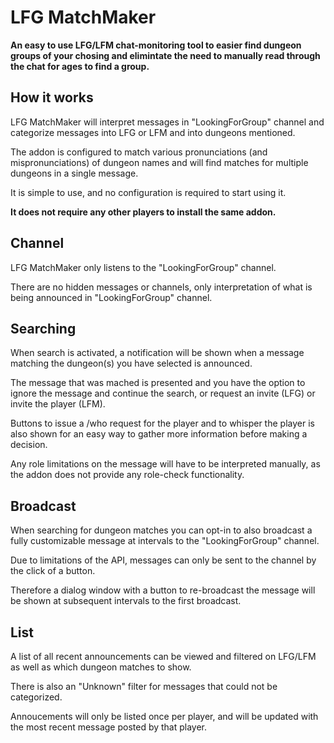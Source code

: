 # LFG MatchMaker

**An easy to use LFG/LFM chat-monitoring tool to easier find dungeon groups of your chosing and elimintate the need to manually read through the chat for ages to find a group.**


## How it works

LFG MatchMaker will interpret messages in "LookingForGroup" channel and categorize messages into LFG or LFM and into dungeons mentioned.

The addon is configured to match various pronunciations (and mispronunciations) of dungeon names and will find matches for multiple dungeons in a single message.

It is simple to use, and no configuration is required to start using it.

**It does not require any other players to install the same addon.**


## Channel

LFG MatchMaker only listens to the "LookingForGroup" channel.

There are no hidden messages or channels, only interpretation of what is being announced in "LookingForGroup" channel.


## Searching

When search is activated, a notification will be shown when a message matching the dungeon(s) you have selected is announced.

The message that was mached is presented and you have the option to ignore the message and continue the search, or request an invite (LFG) or invite the player (LFM).

Buttons to issue a /who request for the player and to whisper the player is also shown for an easy way to gather more information before making a decision.

Any role limitations on the message will have to be interpreted manually, as the addon does not provide any role-check functionality.


## Broadcast

When searching for dungeon matches you can opt-in to also broadcast a fully customizable message at intervals to the "LookingForGroup" channel.

Due to limitations of the API, messages can only be sent to the channel by the click of a button.

Therefore a dialog window with a button to re-broadcast the message will be shown at subsequent intervals to the first broadcast.


## List

A list of all recent announcements can be viewed and filtered on LFG/LFM as well as which dungeon matches to show.

There is also an "Unknown" filter for messages that could not be categorized.

Annoucements will only be listed once per player, and will be updated with the most recent message posted by that player.

